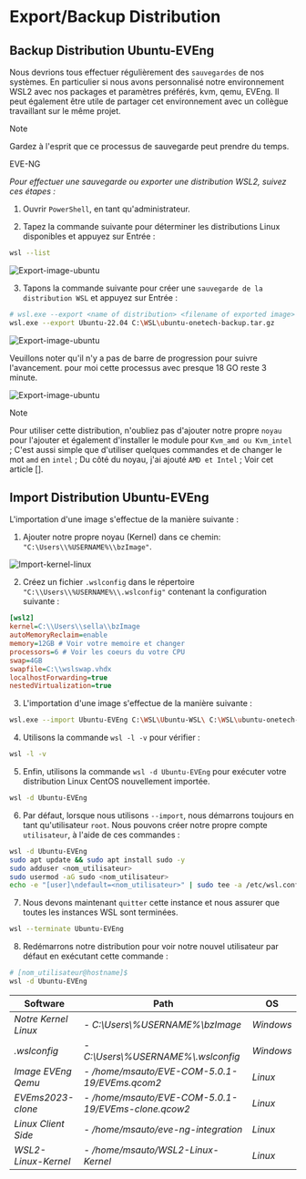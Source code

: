 # Export/Backup Distribution

## Backup Distribution Ubuntu-EVEng

Nous devrions tous effectuer régulièrement des `sauvegardes` de nos systèmes. En particulier si nous avons personnalisé notre environnement WSL2 avec nos packages et paramètres préférés, kvm, qemu, EVEng. Il peut également être utile de partager cet environnement avec un collègue travaillant sur le même projet.

> [!NOTE]
> Gardez à l'esprit que ce processus de sauvegarde peut prendre du temps.

EVE-NG 

*Pour effectuer une sauvegarde ou exporter une distribution WSL2, suivez ces étapes :*

1. Ouvrir `PowerShell`, en tant qu'administrateur.

2. Tapez la commande suivante pour déterminer les distributions Linux disponibles et appuyez sur Entrée :

```bash
wsl --list
```

![Export-image-ubuntu](../images/wsl-export.png)

3. Tapons la commande suivante pour créer une `sauvegarde de la distribution WSL` et appuyez sur Entrée :

```bash
# wsl.exe --export <name of distribution> <filename of exported image>
wsl.exe --export Ubuntu-22.04 C:\WSL\ubuntu-onetech-backup.tar.gz
```

![Export-image-ubuntu](../images/export-ubuntu-onetech.png)

Veuillons noter qu'il n'y a pas de barre de progression pour suivre l'avancement. pour moi cette processus avec presque 18 GO reste 3 minute.

![Export-image-ubuntu](../images/backup-finish.png)

> [!NOTE] 
> Pour utiliser cette distribution, n'oubliez pas d'ajouter notre propre `noyau` pour l'ajouter et également d'installer le module pour `Kvm_amd ou Kvm_intel` ; C'est aussi simple que d'utiliser quelques commandes et de changer le mot `amd` en `intel` ; Du côté du noyau, j'ai ajouté `AMD et Intel` ; Voir cet article [].

## Import Distribution Ubuntu-EVEng

L'importation d'une image s'effectue de la manière suivante :

1. Ajouter notre propre noyau (Kernel) dans ce chemin: `"C:\Users\\%USERNAME%\\bzImage"`.

![Import-kernel-linux](../images/import-image.png)

2. Créez un fichier `.wslconfig` dans le répertoire `"C:\\Users\\%USERNAME%\\.wslconfig"` contenant la configuration suivante :

```ini
[wsl2]
kernel=C:\\Users\\sella\\bzImage
autoMemoryReclaim=enable
memory=12GB # Voir votre memoire et changer 
processors=6 # Voir les coeurs du votre CPU
swap=4GB
swapfile=C:\\wslswap.vhdx
localhostForwarding=true
nestedVirtualization=true
```
3. L'importation d'une image s'effectue de la manière suivante :

```bash
wsl.exe --import Ubuntu-EVEng C:\WSL\Ubuntu-WSL\ C:\WSL\ubuntu-onetech-backup.tar.gz --version 2
```
4. Utilisons la commande `wsl -l -v` pour vérifier :

```bash
wsl -l -v
```

5. Enfin, utilisons la commande `wsl -d Ubuntu-EVEng` pour exécuter votre distribution Linux CentOS nouvellement importée.

```bash
wsl -d Ubuntu-EVEng
```

6. Par défaut, lorsque nous utilisons `--import`, nous démarrons toujours en tant qu'utilisateur `root`. Nous pouvons créer notre propre compte `utilisateur`, à l'aide de ces commandes :

```bash
wsl -d Ubuntu-EVEng
sudo apt update && sudo apt install sudo -y
sudo adduser <nom_utilisateur>
sudo usermod -aG sudo <nom_utilisateur>
echo -e "[user]\ndefault=<nom_utilisateur>" | sudo tee -a /etc/wsl.conf
```

7. Nous devons maintenant `quitter` cette instance et nous assurer que toutes les instances WSL sont terminées.

```bash
wsl --terminate Ubuntu-EVEng
```

8. Redémarrons notre distribution pour voir notre nouvel utilisateur par défaut en exécutant cette commande :

```bash
# [nom_utilisateur@hostname]$ 
wsl -d Ubuntu-EVEng
```

Software | Path | OS
-----    | ----            | ----
*Notre Kernel Linux* | *- C:\Users\\%USERNAME%\\bzImage* | *Windows*
*.wslconfig* | *- C:\\Users\\%USERNAME%\\.wslconfig* | *Windows*
*Image EVEng Qemu* | *- /home/msauto/EVE-COM-5.0.1-19/EVEms.qcom2* | *Linux*
*EVEms2023-clone* | *- /home/msauto/EVE-COM-5.0.1-19/EVEms-clone.qcow2* | *Linux*
*Linux Client Side* | *- /home/msauto/eve-ng-integration* | *Linux*
*WSL2-Linux-Kernel* | *- /home/msauto/WSL2-Linux-Kernel* | *Linux*